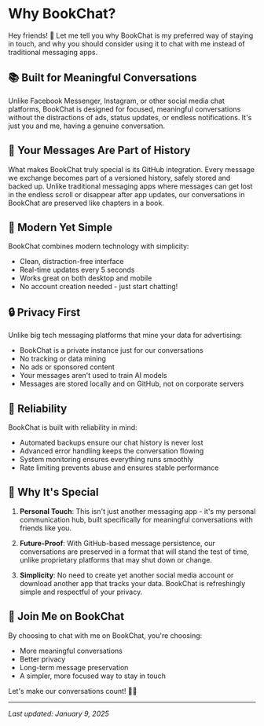 # Why BookChat?

Hey friends! 👋 Let me tell you why BookChat is my preferred way of staying in touch, and why you should consider using it to chat with me instead of traditional messaging apps.

## 📚 Built for Meaningful Conversations

Unlike Facebook Messenger, Instagram, or other social media chat platforms, BookChat is designed for focused, meaningful conversations without the distractions of ads, status updates, or endless notifications. It's just you and me, having a genuine conversation.

## 💾 Your Messages Are Part of History

What makes BookChat truly special is its GitHub integration. Every message we exchange becomes part of a versioned history, safely stored and backed up. Unlike traditional messaging apps where messages can get lost in the endless scroll or disappear after app updates, our conversations in BookChat are preserved like chapters in a book.

## 🚀 Modern Yet Simple

BookChat combines modern technology with simplicity:
- Clean, distraction-free interface
- Real-time updates every 5 seconds
- Works great on both desktop and mobile
- No account creation needed - just start chatting!

## 🔒 Privacy First

Unlike big tech messaging platforms that mine your data for advertising:
- BookChat is a private instance just for our conversations
- No tracking or data mining
- No ads or sponsored content
- Your messages aren't used to train AI models
- Messages are stored locally and on GitHub, not on corporate servers

## 💪 Reliability

BookChat is built with reliability in mind:
- Automated backups ensure our chat history is never lost
- Advanced error handling keeps the conversation flowing
- System monitoring ensures everything runs smoothly
- Rate limiting prevents abuse and ensures stable performance

## 🌟 Why It's Special

1. **Personal Touch**: This isn't just another messaging app - it's my personal communication hub, built specifically for meaningful conversations with friends like you.

2. **Future-Proof**: With GitHub-based message persistence, our conversations are preserved in a format that will stand the test of time, unlike proprietary platforms that may shut down or change.

3. **Simplicity**: No need to create yet another social media account or download another app that tracks your data. BookChat is refreshingly simple and respectful of your privacy.

## 🤝 Join Me on BookChat

By choosing to chat with me on BookChat, you're choosing:
- More meaningful conversations
- Better privacy
- Long-term message preservation
- A simpler, more focused way to stay in touch

Let's make our conversations count! 💬✨

---
*Last updated: January 9, 2025*
